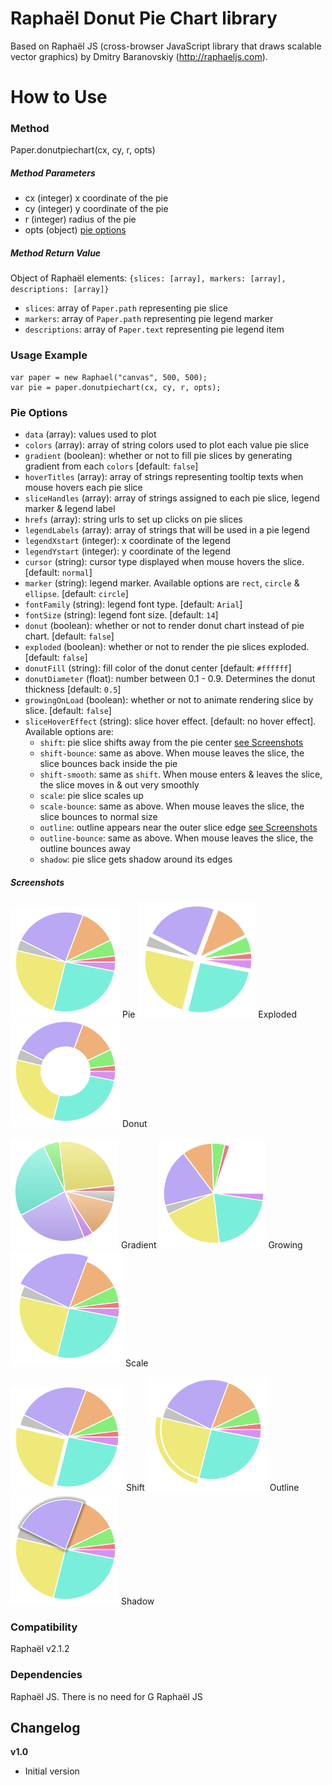 Raphaël Donut Pie Chart library
=========

Based on Raphaël JS (cross-browser JavaScript library that draws scalable vector graphics) by Dmitry Baranovskiy (http://raphaeljs.com). 

How to Use
==========

### Method
Paper.donutpiechart(cx, cy, r, opts)

##### Method Parameters
 - cx (integer) x coordinate of the pie
 - cy (integer) y coordinate of the pie
 - r (integer) radius of the pie
 - opts (object) [pie options](#pie-options)
 
##### Method Return Value 
Object of Raphaël elements: `{slices: [array], markers: [array], descriptions: [array]}`
- `slices`: array of `Paper.path` representing pie slice
- `markers`: array of `Paper.path` representing pie legend marker 
- `descriptions`: array of `Paper.text` representing pie legend item

### Usage Example
```
var paper = new Raphael("canvas", 500, 500);
var pie = paper.donutpiechart(cx, cy, r, opts);
```

### Pie Options
- `data` (array): values used to plot
- `colors` (array): array of string colors used to plot each value pie slice
- `gradient` (boolean): whether or not to fill pie slices by generating gradient from each `colors` [default: `false`]
- `hoverTitles` (array): array of strings representing tooltip texts when mouse hovers each pie slice
- `sliceHandles` (array): array of strings assigned to each pie slice, legend marker & legend label 
- `hrefs` (array): string urls to set up clicks on pie slices
- `legendLabels` (array): array of strings that will be used in a pie legend
- `legendXstart` (integer): x coordinate of the legend
- `legendYstart` (integer): y coordinate of the legend
- `cursor` (string): cursor type displayed when mouse hovers the slice. [default: `normal`]
- `marker` (string): legend marker. Available options are `rect`, `circle` & `ellipse`. [default: `circle`]
- `fontFamily` (string): legend font type. [default: `Arial`]
- `fontSize` (string): legend font size. [default: `14`]
- `donut` (boolean): whether or not to render donut chart instead of pie chart. [default: `false`]
- `exploded` (boolean): whether or not to render the pie slices exploded. [default: `false`]
- `donutFill` (string): fill color of the donut center [default: `#ffffff`]
- `donutDiameter` (float): number between 0.1 - 0.9. Determines the donut thickness [default: `0.5`]
- `growingOnLoad` (boolean): whether or not to animate rendering slice by slice. [default: `false`]
- `sliceHoverEffect` (string): slice hover effect. [default: no hover effect]. Available options are: 
  - `shift`: pie slice shifts away from the pie center [see Screenshots](#screenshots)
  - `shift-bounce`: same as above. When mouse leaves the slice, the slice bounces back inside the pie
  - `shift-smooth`: same as `shift`. When mouse enters & leaves the slice, the slice moves in & out very smoothly
  - `scale`: pie slice scales up
  - `scale-bounce`: same as above. When mouse leaves the slice, the slice bounces to normal size
  - `outline`: outline appears near the outer slice edge [see Screenshots](#screenshots)
  - `outline-bounce`: same as above. When mouse leaves the slice, the outline bounces away
  - `shadow`: pie slice gets shadow around its edges

##### Screenshots
![Pie](screenshots/pie.png?raw=true) Pie
![Exploded Pie](screenshots/exploded-pie.png?raw=true) Exploded
![Donut](screenshots/donut.png?raw=true) Donut

![Gradient](screenshots/gradient.png?raw=true) Gradient
![Growing](screenshots/growing.png?raw=true) Growing
![Scale](screenshots/scale.png?raw=true) Scale

![Shift](screenshots/shift.png?raw=true) Shift
![Outline](screenshots/outline.png?raw=true) Outline
![Shadow](screenshots/shadow.png?raw=true) Shadow
  
### Compatibility
Raphaël v2.1.2

### Dependencies
Raphaël JS. There is no need for G Raphaël JS

Changelog
---------

**v1.0**

 * Initial version
 
